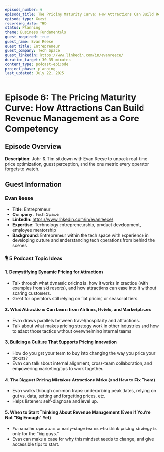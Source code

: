 ```yaml
---
episode_number: 6
episode_title: The Pricing Maturity Curve: How Attractions Can Build Revenue Management as a Core Competency
episode_type: Guest
recording_date: TBD
status: Planning
theme: Business Fundamentals
guest_required: true
guest_name: Evan Reese
guest_title: Entrepreneur
guest_company: Tech Space
guest_linkedin: https://www.linkedin.com/in/evanreece/
duration_target: 30-35 minutes
content_type: podcast-episode
project_phase: planning
last_updated: July 22, 2025
---
```


# Episode 6: The Pricing Maturity Curve: How Attractions Can Build Revenue Management as a Core Competency

## Episode Overview

**Description**: John & Tim sit down with Evan Reese to unpack real-time price optimization, guest perception, and the one metric every operator forgets to watch.

## Guest Information

### Evan Reese
- **Title**: Entrepreneur
- **Company**: Tech Space
- **LinkedIn**: https://www.linkedin.com/in/evanreece/
- **Expertise**: Technology entrepreneurship, product development, employee mentorship
- **Background**: Entrepreneur within the tech space with experience in developing culture and understanding tech operations from behind the scenes

### 🎙️ 5 Podcast Topic Ideas
#### 1. Demystifying Dynamic Pricing for Attractions

- Talk through what dynamic pricing is, how it works in practice (with examples from ski resorts), and how attractions can ease into it without scaring customers.
- Great for operators still relying on flat pricing or seasonal tiers.
#### 2. What Attractions Can Learn from Airlines, Hotels, and Marketplaces
- Evan draws parallels between travel/hospitality and attractions.
- Talk about what makes pricing strategy work in other industries and how to adapt those tactics without overwhelming internal teams
#### 3. Building a Culture That Supports Pricing Innovation
- How do you get your team to buy into changing the way you price your tickets?
- Evan can talk about internal alignment, cross-team collaboration, and empowering marketing/ops to work together.
#### 4. The Biggest Pricing Mistakes Attractions Make (and How to Fix Them)

- Evan walks through common traps: underpricing peak dates, relying on gut vs. data, setting and forgetting prices, etc.
- Helps listeners self-diagnose and level up.
#### 5. When to Start Thinking About Revenue Management (Even if You’re Not “Big Enough” Yet)

- For smaller operators or early-stage teams who think pricing strategy is only for the “big guys.”
- Evan can make a case for why this mindset needs to change, and give accessible tips to start.